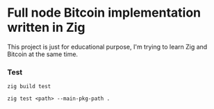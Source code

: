 # Full node Bitcoin implementation written in Zig

This project is just for educational purpose, I'm trying to learn Zig and Bitcoin at the same time.

### Test
```
zig build test
```

```
zig test <path> --main-pkg-path .
```
